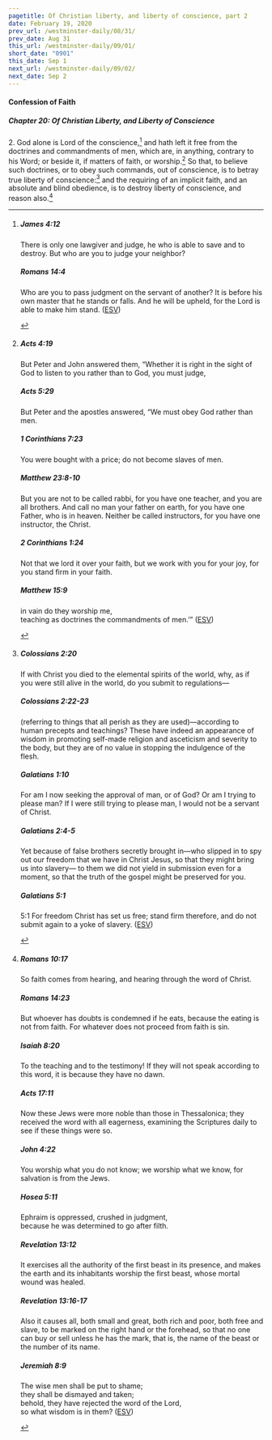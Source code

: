 ```yaml
---
pagetitle: Of Christian liberty, and liberty of conscience, part 2
date: February 19, 2020
prev_url: /westminster-daily/08/31/
prev_date: Aug 31
this_url: /westminster-daily/09/01/
short_date: "0901"
this_date: Sep 1
next_url: /westminster-daily/09/02/
next_date: Sep 2
---
```


#### Confession of Faith

##### Chapter 20: Of Christian Liberty, and Liberty of Conscience

2\. God alone is Lord of the conscience,[^fnref:wcf1] and hath left it free from the doctrines and commandments of men, which are, in anything, contrary to his Word; or beside it, if matters of faith, or worship.[^fnref:wcf2] So that, to believe such doctrines, or to obey such commands, out of conscience, is to betray true liberty of conscience:[^fnref:wcf3] and the requiring of an implicit faith, and an absolute and blind obedience, is to destroy liberty of conscience, and reason also.[^fnref:wcf4]

[^fnref:wcf1]: <div class="esv"><h5>James 4:12</h5> <div class="esv-text"><p id="p59004012.01-1">There is only one lawgiver and judge, he who is able to save and to destroy. But who are you to judge your neighbor?</p> </div><h5>Romans 14:4</h5> <div class="esv-text"><p id="p45014004.01-2">Who are you to pass judgment on the servant of another? It is before his own master that he stands or falls. And he will be upheld, for the Lord is able to make him stand.  (<a href="http://www.esv.org" class="copyright">ESV</a>)</p> </div> </div>

[^fnref:wcf2]: <div class="esv"><h5>Acts 4:19</h5> <div class="esv-text"><p id="p44004019.01-1">But Peter and John answered them, &#8220;Whether it is right in the sight of God to listen to you rather than to God, you must judge,</p> </div><h5>Acts 5:29</h5> <div class="esv-text"><p id="p44005029.01-2">But Peter and the apostles answered, &#8220;We must obey God rather than men.</p> </div><h5>1 Corinthians 7:23</h5> <div class="esv-text"><p id="p46007023.01-3">You were bought with a price; do not become slaves of men.</p> </div><h5>Matthew 23:8-10</h5> <div class="esv-text"><p id="p40023008.01-4"><span class="woc">But you are not to be called rabbi, for you have one teacher, and you are all brothers.</span> <span class="woc">And call no man your father on earth, for you have one Father, who is in heaven.</span> <span class="woc">Neither be called instructors, for you have one instructor, the Christ.</span></p> </div><h5>2 Corinthians 1:24</h5> <div class="esv-text"><p id="p47001024.01-5">Not that we lord it over your faith, but we work with you for your joy, for you stand firm in your faith.</p> </div><h5>Matthew 15:9</h5> <div class="esv-text"><div class="block-indent"> <p class="line-group" id="p40015009.01-6"><span class="woc">in vain do they worship me,<br /> <span class="indent"></span>teaching as doctrines the commandments of men.&#8217;&#8221;</span>  (<a href="http://www.esv.org" class="copyright">ESV</a>)</p> </div> </div> </div>

[^fnref:wcf3]: <div class="esv"><h5>Colossians 2:20</h5> <div class="esv-text"><p id="p51002020.01-1">If with Christ you died to the elemental spirits of the world, why, as if you were still alive in the world, do you submit to regulations&#8212;</p> </div><h5>Colossians 2:22-23</h5> <div class="esv-text"><p id="p51002022.01-2">(referring to things that all perish as they are used)&#8212;according to human precepts and teachings? These have indeed an appearance of wisdom in promoting self-made religion and asceticism and severity to the body, but they are of no value in stopping the indulgence of the flesh.</p> </div><h5>Galatians 1:10</h5> <div class="esv-text"><p id="p48001010.01-3">For am I now seeking the approval of man, or of God? Or am I trying to please man? If I were still trying to please man, I would not be a servant of Christ.</p> </div><h5>Galatians 2:4-5</h5> <div class="esv-text"><p id="p48002004.01-4">Yet because of false brothers secretly brought in&#8212;who slipped in to spy out our freedom that we have in Christ Jesus, so that they might bring us into slavery&#8212; to them we did not yield in submission even for a moment, so that the truth of the gospel might be preserved for you.</p> </div><h5>Galatians 5:1</h5> <div class="esv-text"> <p id="p48005001.06-5"><span class="chapter-num" id="v48005001-5">5:1&nbsp;</span>For freedom Christ has set us free; stand firm therefore, and do not submit again to a yoke of slavery.  (<a href="http://www.esv.org" class="copyright">ESV</a>)</p> </div> </div>

[^fnref:wcf4]: <div class="esv"><h5>Romans 10:17</h5> <div class="esv-text"><p id="p45010017.01-1">So faith comes from hearing, and hearing through the word of Christ.</p> </div><h5>Romans 14:23</h5> <div class="esv-text"><p id="p45014023.01-2">But whoever has doubts is condemned if he eats, because the eating is not from faith. For whatever does not proceed from faith is sin.</p> </div><h5>Isaiah 8:20</h5> <div class="esv-text"><p id="p23008020.01-3">To the teaching and to the testimony! If they will not speak according to this word, it is because they have no dawn.</p> </div><h5>Acts 17:11</h5> <div class="esv-text"><p id="p44017011.01-4">Now these Jews were more noble than those in Thessalonica; they received the word with all eagerness, examining the Scriptures daily to see if these things were so.</p> </div><h5>John 4:22</h5> <div class="esv-text"><p id="p43004022.01-5"><span class="woc">You worship what you do not know; we worship what we know, for salvation is from the Jews.</span></p> </div><h5>Hosea 5:11</h5> <div class="esv-text"><div class="block-indent"> <p class="line-group" id="p28005011.01-6">Ephraim is oppressed, crushed in judgment,<br /> <span class="indent"></span>because he was determined to go after filth.</p> </div> </div><h5>Revelation 13:12</h5> <div class="esv-text"><p id="p66013012.01-7">It exercises all the authority of the first beast in its presence, and makes the earth and its inhabitants worship the first beast, whose mortal wound was healed.</p> </div><h5>Revelation 13:16-17</h5> <div class="esv-text"><p id="p66013016.01-8">Also it causes all, both small and great, both rich and poor, both free and slave, to be marked on the right hand or the forehead, so that no one can buy or sell unless he has the mark, that is, the name of the beast or the number of its name.</p> </div><h5>Jeremiah 8:9</h5> <div class="esv-text"><div class="block-indent"> <p class="line-group" id="p24008009.01-9">The wise men shall be put to shame;<br /> <span class="indent"></span>they shall be dismayed and taken;<br /> behold, they have rejected the word of the <span class="small-caps">Lord</span>,<br /> <span class="indent"></span>so what wisdom is in them?  (<a href="http://www.esv.org" class="copyright">ESV</a>)</p> </div> </div> </div>

